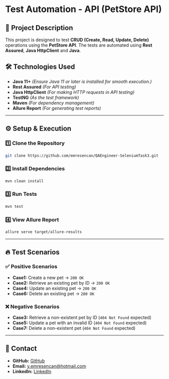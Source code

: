 # **Test Automation - API (PetStore API)**

## 📌 **Project Description**
This project is designed to test **CRUD (Create, Read, Update, Delete)** operations using the **PetStore API**. The tests are automated using **Rest Assured**, **Java HttpClient** and **Java**.

## 🛠 **Technologies Used**
- **Java 11+** *(Ensure Java 11 or later is installed for smooth execution.)*
- **Rest Assured** *(For API testing)*
- **Java HttpClient** *(For making HTTP requests in API testing)*
- **TestNG** *(As the test framework)*
- **Maven** *(For dependency management)*
- **Allure Report** *(For generating test reports)*

---
## ⚙️ **Setup & Execution**
### **1️⃣ Clone the Repository**
```sh
git clone https://github.com/emresencan/QAEngineer-SeleniumTask3.git
```

### **2️⃣ Install Dependencies**
```sh
mvn clean install
```

### **3️⃣ Run Tests**
```sh
mvn test
```

### **4️⃣ View Allure Report**
```sh
allure serve target/allure-results
```

---
## 🔥 **Test Scenarios**
### **✅ Positive Scenarios**
- **Case1:** Create a new pet → `200 OK`
- **Case2:** Retrieve an existing pet by ID → `200 OK`
- **Case4:** Update an existing pet → `200 OK`
- **Case6:** Delete an existing pet → `200 OK`

### **❌ Negative Scenarios**
- **Case3:** Retrieve a non-existent pet by ID (`404 Not Found` expected)
- **Case5:** Update a pet with an invalid ID (`404 Not Found` expected)
- **Case7:** Delete a non-existent pet (`404 Not Found` expected)

---

## 📩 Contact
- **GitHub:** [GitHub](https://github.com/emresencan)
- **Email:** y.emresencan@hotmail.com
- **LinkedIn:** [LinkedIn](https://www.linkedin.com/in/emre-sencan-890b043b)


